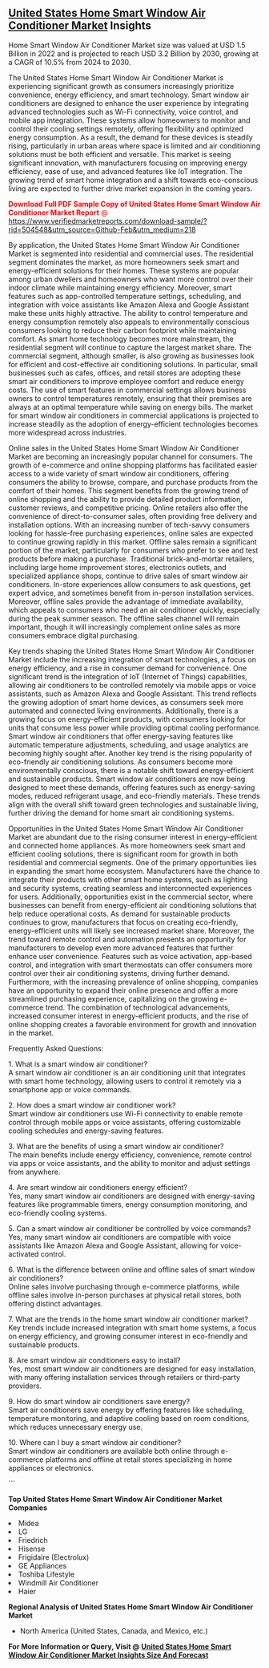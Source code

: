 <h2><a href="https://www.verifiedmarketreports.com/download-sample/?rid=504548&amp;utm_source=Github-Feb&amp;utm_medium=218" target="_blank">United States Home Smart Window Air Conditioner Market</a> Insights</h2><p>Home Smart Window Air Conditioner Market size was valued at USD 1.5 Billion in 2022 and is projected to reach USD 3.2 Billion by 2030, growing at a CAGR of 10.5% from 2024 to 2030.</p><p> <p>The United States Home Smart Window Air Conditioner Market is experiencing significant growth as consumers increasingly prioritize convenience, energy efficiency, and smart technology. Smart window air conditioners are designed to enhance the user experience by integrating advanced technologies such as Wi-Fi connectivity, voice control, and mobile app integration. These systems allow homeowners to monitor and control their cooling settings remotely, offering flexibility and optimized energy consumption. As a result, the demand for these devices is steadily rising, particularly in urban areas where space is limited and air conditioning solutions must be both efficient and versatile. This market is seeing significant innovation, with manufacturers focusing on improving energy efficiency, ease of use, and advanced features like IoT integration. The growing trend of smart home integration and a shift towards eco-conscious living are expected to further drive market expansion in the coming years. <p><span class=""><span style="color: #ff0000;"><strong>Download Full PDF Sample Copy of United States Home Smart Window Air Conditioner Market Report</strong> @ </span><a href="https://www.verifiedmarketreports.com/download-sample/?rid=504548&amp;utm_source=Github-Feb&amp;utm_medium=218" target="_blank">https://www.verifiedmarketreports.com/download-sample/?rid=504548&amp;utm_source=Github-Feb&amp;utm_medium=218</a></span></p></p> <p>By application, the United States Home Smart Window Air Conditioner Market is segmented into residential and commercial uses. The residential segment dominates the market, as more homeowners seek smart and energy-efficient solutions for their homes. These systems are popular among urban dwellers and homeowners who want more control over their indoor climate while maintaining energy efficiency. Moreover, smart features such as app-controlled temperature settings, scheduling, and integration with voice assistants like Amazon Alexa and Google Assistant make these units highly attractive. The ability to control temperature and energy consumption remotely also appeals to environmentally conscious consumers looking to reduce their carbon footprint while maintaining comfort. As smart home technology becomes more mainstream, the residential segment will continue to capture the largest market share. The commercial segment, although smaller, is also growing as businesses look for efficient and cost-effective air conditioning solutions. In particular, small businesses such as cafes, offices, and retail stores are adopting these smart air conditioners to improve employee comfort and reduce energy costs. The use of smart features in commercial settings allows business owners to control temperatures remotely, ensuring that their premises are always at an optimal temperature while saving on energy bills. The market for smart window air conditioners in commercial applications is projected to increase steadily as the adoption of energy-efficient technologies becomes more widespread across industries. <p>Online sales in the United States Home Smart Window Air Conditioner Market are becoming an increasingly popular channel for consumers. The growth of e-commerce and online shopping platforms has facilitated easier access to a wide variety of smart window air conditioners, offering consumers the ability to browse, compare, and purchase products from the comfort of their homes. This segment benefits from the growing trend of online shopping and the ability to provide detailed product information, customer reviews, and competitive pricing. Online retailers also offer the convenience of direct-to-consumer sales, often providing free delivery and installation options. With an increasing number of tech-savvy consumers looking for hassle-free purchasing experiences, online sales are expected to continue growing rapidly in this market. Offline sales remain a significant portion of the market, particularly for consumers who prefer to see and test products before making a purchase. Traditional brick-and-mortar retailers, including large home improvement stores, electronics outlets, and specialized appliance shops, continue to drive sales of smart window air conditioners. In-store experiences allow consumers to ask questions, get expert advice, and sometimes benefit from in-person installation services. Moreover, offline sales provide the advantage of immediate availability, which appeals to consumers who need an air conditioner quickly, especially during the peak summer season. The offline sales channel will remain important, though it will increasingly complement online sales as more consumers embrace digital purchasing. <p>Key trends shaping the United States Home Smart Window Air Conditioner Market include the increasing integration of smart technologies, a focus on energy efficiency, and a rise in consumer demand for convenience. One significant trend is the integration of IoT (Internet of Things) capabilities, allowing air conditioners to be controlled remotely via mobile apps or voice assistants, such as Amazon Alexa and Google Assistant. This trend reflects the growing adoption of smart home devices, as consumers seek more automated and connected living environments. Additionally, there is a growing focus on energy-efficient products, with consumers looking for units that consume less power while providing optimal cooling performance. Smart window air conditioners that offer energy-saving features like automatic temperature adjustments, scheduling, and usage analytics are becoming highly sought after. Another key trend is the rising popularity of eco-friendly air conditioning solutions. As consumers become more environmentally conscious, there is a notable shift toward energy-efficient and sustainable products. Smart window air conditioners are now being designed to meet these demands, offering features such as energy-saving modes, reduced refrigerant usage, and eco-friendly materials. These trends align with the overall shift toward green technologies and sustainable living, further driving the demand for home smart air conditioning systems. <p>Opportunities in the United States Home Smart Window Air Conditioner Market are abundant due to the rising consumer interest in energy-efficient and connected home appliances. As more homeowners seek smart and efficient cooling solutions, there is significant room for growth in both residential and commercial segments. One of the primary opportunities lies in expanding the smart home ecosystem. Manufacturers have the chance to integrate their products with other smart home systems, such as lighting and security systems, creating seamless and interconnected experiences for users. Additionally, opportunities exist in the commercial sector, where businesses can benefit from energy-efficient air conditioning solutions that help reduce operational costs. As demand for sustainable products continues to grow, manufacturers that focus on creating eco-friendly, energy-efficient units will likely see increased market share. Moreover, the trend toward remote control and automation presents an opportunity for manufacturers to develop even more advanced features that further enhance user convenience. Features such as voice activation, app-based control, and integration with smart thermostats can offer consumers more control over their air conditioning systems, driving further demand. Furthermore, with the increasing prevalence of online shopping, companies have an opportunity to expand their online presence and offer a more streamlined purchasing experience, capitalizing on the growing e-commerce trend. The combination of technological advancements, increased consumer interest in energy-efficient products, and the rise of online shopping creates a favorable environment for growth and innovation in the market. <p>Frequently Asked Questions:</p> <p>1. What is a smart window air conditioner? <br> A smart window air conditioner is an air conditioning unit that integrates with smart home technology, allowing users to control it remotely via a smartphone app or voice commands.</p> <p>2. How does a smart window air conditioner work? <br> Smart window air conditioners use Wi-Fi connectivity to enable remote control through mobile apps or voice assistants, offering customizable cooling schedules and energy-saving features.</p> <p>3. What are the benefits of using a smart window air conditioner? <br> The main benefits include energy efficiency, convenience, remote control via apps or voice assistants, and the ability to monitor and adjust settings from anywhere.</p> <p>4. Are smart window air conditioners energy efficient? <br> Yes, many smart window air conditioners are designed with energy-saving features like programmable timers, energy consumption monitoring, and eco-friendly cooling systems.</p> <p>5. Can a smart window air conditioner be controlled by voice commands? <br> Yes, many smart window air conditioners are compatible with voice assistants like Amazon Alexa and Google Assistant, allowing for voice-activated control.</p> <p>6. What is the difference between online and offline sales of smart window air conditioners? <br> Online sales involve purchasing through e-commerce platforms, while offline sales involve in-person purchases at physical retail stores, both offering distinct advantages.</p> <p>7. What are the trends in the home smart window air conditioner market? <br> Key trends include increased integration with smart home systems, a focus on energy efficiency, and growing consumer interest in eco-friendly and sustainable products.</p> <p>8. Are smart window air conditioners easy to install? <br> Yes, most smart window air conditioners are designed for easy installation, with many offering installation services through retailers or third-party providers.</p> <p>9. How do smart window air conditioners save energy? <br> Smart air conditioners save energy by offering features like scheduling, temperature monitoring, and adaptive cooling based on room conditions, which reduces unnecessary energy use.</p> <p>10. Where can I buy a smart window air conditioner? <br> Smart window air conditioners are available both online through e-commerce platforms and offline at retail stores specializing in home appliances or electronics.</p> ```</p><p><strong>Top United States Home Smart Window Air Conditioner Market Companies</strong></p><div data-test-id=""><p><li>Midea</li><li> LG</li><li> Friedrich</li><li> Hisense</li><li> Frigidaire (Electrolux)</li><li> GE Appliances</li><li> Toshiba Lifestyle</li><li> Windmill Air Conditioner</li><li> Haier</li></p><div><strong>Regional Analysis of&nbsp;United States Home Smart Window Air Conditioner Market</strong></div><ul><li dir="ltr"><p dir="ltr">North America&nbsp;(United States, Canada, and Mexico, etc.)</p></li></ul><p><strong>For More Information or Query, Visit @&nbsp;</strong><strong><a href="https://www.verifiedmarketreports.com/product/home-smart-window-air-conditioner-market/?utm_source=Github-Feb&amp;utm_medium=218" target="_blank">United States Home Smart Window Air Conditioner Market Insights Size And Forecast</a></strong></p></div>
